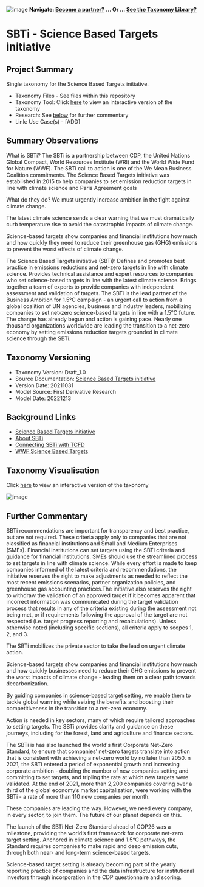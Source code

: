 ![image](https://user-images.githubusercontent.com/112073913/188821900-0c411acf-fbdd-4163-adc9-3ba4e2be78df.png)
**Navigate: [Become a partner?](https://github.com/OS-SFT/06-COLLABORATORS-PARTNERS)**
**... Or ... [See the Taxonomy Library?](https://github.com/orgs/OS-SFT/projects/2)**

# SBTi - Science Based Targets initiative

## Project Summary

Single taxonomy for the Science Based Targets initiative.
- Taxonomy Files - See files within this repository
- Taxonomy Tool: Click [here](https://os-sft.solidatus.com/viewer/share/x0qZAXQGuDXDNUmx9gaHka0dM3bEqWSZ) to view an interactive version of the taxonomy
- Research: See [below](https://github.com/OS-SFT/Taxonomy-Mappings-Library/blob/main/Single%20Taxonomies/SBTi#further-commentary) for further commentary
- Link: Use Case(s) - [ADD]

## Summary Observations

What is SBTi?
The SBTi is a partnership between CDP, the United Nations Global Compact, World Resources Institute (WRI) and the World Wide Fund for Nature (WWF). The SBTi call to action is one of the We Mean Business Coalition commitments. The Science Based Targets initiative was established in 2015 to help companies to set emission reduction targets in line with climate science and Paris Agreement goals

What do they do?
We must urgently increase ambition in the fight against climate change.

The latest climate science sends a clear warning that we must dramatically curb temperature rise to avoid the catastrophic impacts of climate change.

Science-based targets show companies and financial institutions how much and how quickly they need to reduce their greenhouse gas (GHG) emissions to prevent the worst effects of climate change.

The Science Based Targets initiative (SBTi):
Defines and promotes best practice in emissions reductions and net-zero targets in line with climate science.
Provides technical assistance and expert resources to companies who set science-based targets in line with the latest climate science.
Brings together a team of experts to provide companies with independent assessment and validation of targets.
The SBTi is the lead partner of the Business Ambition for 1.5°C campaign - an urgent call to action from a global coalition of UN agencies, business and industry leaders, mobilizing companies to set net-zero science-based targets in line with a 1.5°C future.
The change has already begun and action is gaining pace. Nearly one thousand organizations worldwide are leading the transition to a net-zero economy by setting emissions reduction targets grounded in climate science through the SBTi.


## Taxonomy Versioning

- Taxonomy Version: Draft_1.0
- Source Documentation: [Science Based Targets initiative](https://sciencebasedtargets.org/resources/files/SBTi-criteria.pdf)
- Version Date: 20211031
- Model Source: First Derivative Research
- Model Date: 20221213

## Background Links

- [Science Based Targets initiative](https://sciencebasedtargets.org/resources/files/SBTi-criteria.pdf)
- [About SBTi](https://sciencebasedtargets.org/about-us#who-we-are)
- [Connecting SBTi with TCFD](https://eco-act.com/tcfd/taskforce-on-climate-related-financial-disclosures/connecting-the-sbti-with-the-tcfd/)
- [WWF Science Based Targets](https://wwf.panda.org/discover/our_focus/climate_and_energy_practice/what_we_do/climatebusiness/science_based_targets_initiative/)

## Taxonomy Visualisation

Click [here](https://os-sft.solidatus.com/viewer/share/x0qZAXQGuDXDNUmx9gaHka0dM3bEqWSZ) to view an interactive version of the taxonomy

![image](https://github.com/OS-SFT/Taxonomy-Mappings-Library/assets/112079442/8156393e-e21b-40bb-9cf3-ca0dbf8f1cd5)

## Further Commentary

SBTi recommendations are important for transparency and best practice, but are not required. These criteria apply only to companies that are not classified as financial institutions and Small and Medium Enterprises (SMEs). Financial institutions can set targets using the SBTi criteria and guidance for financial institutions. SMEs should use the streamlined process to set targets in line with climate science. While every effort is made to keep companies informed of the latest criteria and recommendations, the initiative reserves the right to make adjustments as needed to reflect the most recent emissions scenarios, partner organization policies, and greenhouse gas accounting practices.The initiative also reserves the right to withdraw the validation of an approved target if it becomes apparent that incorrect information was communicated during the target validation process that results in any of the criteria existing during the assessment not being met, or if requirements following the approval of the target are not respected (i.e. target progress reporting and recalculations). Unless otherwise noted (including specific sections), all criteria apply to scopes 1, 2, and 3.

The SBTi mobilizes the private sector to take the lead on urgent climate action.

Science-based targets show companies and financial institutions how much and how quickly businesses need to reduce their GHG emissions to prevent the worst impacts of climate change - leading them on a clear path towards decarbonization.

By guiding companies in science-based target setting, we enable them to tackle global warming while seizing the benefits and boosting their competitiveness in the transition to a net-zero economy.

Action is needed in key sectors, many of which require tailored approaches to setting targets. The SBTi provides clarity and guidance on these journeys, including for the forest, land and agriculture and finance sectors.

The SBTi is has also launched the world's first Corporate Net-Zero Standard, to ensure that companies’ net-zero targets translate into action that is consistent with achieving a net-zero world by no later than 2050.
n 2021, the SBTi entered a period of exponential growth and increasing corporate ambition - doubling the number of new companies setting and committing to set targets, and tripling the rate at which new targets were validated. At the end of 2021, more than 2,200 companies covering over a third of the global economy’s market capitalization, were working with the SBTi - a rate of more than 110 new companies per month.

These companies are leading the way. However, we need every company, in every sector, to join them. The future of our planet depends on this.

The launch of the SBTi Net-Zero Standard ahead of COP26 was a milestone, providing the world’s first framework for corporate net-zero target setting. Anchored in climate science and 1.5°C pathways, the Standard requires companies to make rapid and deep emission cuts, through both near- and long-term science-based targets.

Science-based target setting is already becoming part of the yearly reporting practice of companies and the data infrastructure for institutional investors through incorporation in the CDP questionnaire and scoring.
